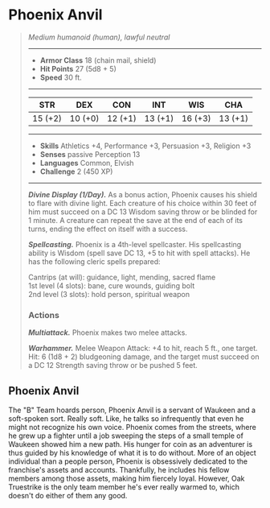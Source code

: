# Phoenix Anvil
>*Medium humanoid (human), lawful neutral*
>___
>- **Armor Class** 18 (chain mail, shield)
>- **Hit Points** 27 (5d8 + 5)
>- **Speed** 30 ft.
>___
>|STR|DEX|CON|INT|WIS|CHA|
>|:---:|:---:|:---:|:---:|:---:|:---:|
>|15 (+2)|10 (+0)|12 (+1)|13 (+1)|16 (+3)|13 (+1)|
>___
>- **Skills** Athletics +4, Performance +3, Persuasion +3, Religion +3
>- **Senses** passive Perception 13
>- **Languages** Common, Elvish
>- **Challenge** 2 (450 XP)
>___
>***Divine Display (1/Day).*** As a bonus action, Phoenix causes his shield to flare with divine light. Each creature of his choice within 30 feet of him must succeed on a DC 13 Wisdom saving throw or be blinded for 1 minute. A creature can repeat the save at the end of each of its turns, ending the effect on itself with a success.  
>
>***Spellcasting.*** Phoenix is a 4th-level spellcaster. His spellcasting ability is Wisdom (spell save DC 13, +5 to hit with spell attacks). He has the following cleric spells prepared:  
>
>Cantrips (at will): guidance, light, mending, sacred flame  
>1st level (4 slots): bane, cure wounds, guiding bolt  
>2nd level (3 slots): hold person, spiritual weapon  
>
>### Actions
>***Multiattack.*** Phoenix makes two melee attacks.  
>
>***Warhammer.*** Melee Weapon Attack: +4 to hit, reach 5 ft., one target. Hit: 6 (1d8 + 2) bludgeoning damage, and the target must succeed on a DC 12 Strength saving throw or be pushed 5 feet.
## Phoenix Anvil
The "B" Team hoards person, Phoenix Anvil is a servant of Waukeen and a soft-spoken sort. Really soft. Like, he talks so infrequently that even he might not recognize his own voice. Phoenix comes from the streets, where he grew up a fighter until a job sweeping the steps of a small temple of Waukeen showed him a new path. His hunger for coin as an adventurer is thus guided by his knowledge of what it is to do without.
More of an object individual than a people person, Phoenix is obsessively dedicated to the franchise's assets and accounts. Thankfully, he includes his fellow members among those assets, making him fiercely loyal. However, Oak Truestrike is the only team member he's ever really warmed to, which doesn't do either of them any good.